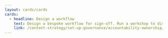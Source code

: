 ```yaml
---
layout: cards/cards
cards:
  - headline: Design a workflow
    text: Design a bespoke workflow for sign-off. Run a workshop to discover where to remove current bottlenecks or ensure quality checks. This will help to progress your content maturity.
    link: /content-strategy/set-up-governance/accountability-ownership/design-workflow/
---
```

